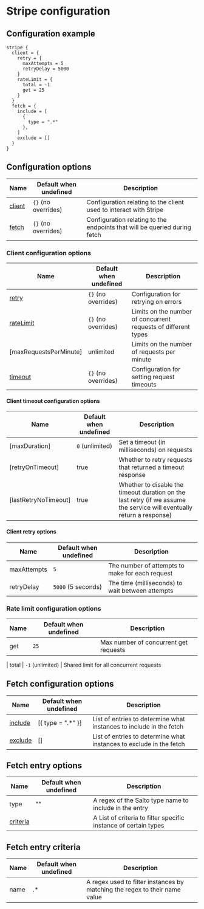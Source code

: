 # Stripe configuration

## Configuration example

```hcl
stripe {
  client = {
    retry = {
      maxAttempts = 5
      retryDelay = 5000
    }
    rateLimit = {
      total = -1
      get = 25
    }
  }
  fetch = {
    include = [
      {
        type = ".*"
      },
    ]
    exclude = []
  }
}
```

## Configuration options

| Name                                    | Default when undefined | Description                                                               |
| --------------------------------------- | ---------------------- | ------------------------------------------------------------------------- |
| [client](#client-configuration-options) | `{}` (no overrides)    | Configuration relating to the client used to interact with Stripe         |
| [fetch](#fetch-configuration-options)   | `{}` (no overrides)    | Configuration relating to the endpoints that will be queried during fetch |

### Client configuration options

| Name                                             | Default when undefined | Description                                                    |
| ------------------------------------------------ | ---------------------- | -------------------------------------------------------------- |
| [retry](#retry-configuration-options)            | `{}` (no overrides)    | Configuration for retrying on errors                           |
| [rateLimit](#rate-limit-configuration-options)   | `{}` (no overrides)    | Limits on the number of concurrent requests of different types |
| [maxRequestsPerMinute]                           | unlimited              | Limits on the number of requests per minute                    |
| [timeout](#client-timeout-configuration-options) | `{}` (no overrides)    | Configuration for setting request timeouts                     |

#### Client timeout configuration options

| Name                 | Default when undefined | Description                                                                                                            |
| -------------------- | ---------------------- | ---------------------------------------------------------------------------------------------------------------------- |
| [maxDuration]        | `0` (unlimited)        | Set a timeout (in milliseconds) on requests                                                                            |
| [retryOnTimeout]     | true                   | Whether to retry requests that returned a timeout response                                                             |
| [lastRetryNoTimeout] | true                   | Whether to disable the timeout duration on the last retry (if we assume the service will eventually return a response) |

#### Client retry options

| Name        | Default when undefined | Description                                      |
| ----------- | ---------------------- | ------------------------------------------------ |
| maxAttempts | `5`                    | The number of attempts to make for each request  |
| retryDelay  | `5000` (5 seconds)     | The time (milliseconds) to wait between attempts |

### Rate limit configuration options

| Name | Default when undefined | Description                           |
| ---- | ---------------------- | ------------------------------------- |
| get  | `25`                   | Max number of concurrent get requests |

| total | `-1` (unlimited) | Shared limit for all concurrent requests

## Fetch configuration options

| Name                            | Default when undefined | Description                                                         |
| ------------------------------- | ---------------------- | ------------------------------------------------------------------- |
| [include](#fetch-entry-options) | [{ type = ".*" }]      | List of entries to determine what instances to include in the fetch |
| [exclude](#fetch-entry-options) | []                     | List of entries to determine what instances to exclude in the fetch |

## Fetch entry options

| Name                              | Default when undefined | Description                                                     |
| --------------------------------- | ---------------------- | --------------------------------------------------------------- |
| type                              | ""                     | A regex of the Salto type name to include in the entry          |
| [criteria](#fetch-entry-criteria) |                        | A List of criteria to filter specific instance of certain types |

## Fetch entry criteria

| Name | Default when undefined | Description                                                                |
| ---- | ---------------------- | -------------------------------------------------------------------------- |
| name | .\*                    | A regex used to filter instances by matching the regex to their name value |
